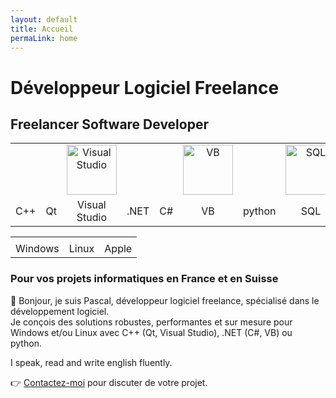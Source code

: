 ```yaml
---
layout: default
title: Accueil
permaLink: home
---
```


# Développeur Logiciel Freelance
## Freelancer Software Developer

<table style="table-layout: fixed; width:100%; text-align:center;">
  <tr>
    <td><i class="devicon-cplusplus-plain colored" title="C++" style="font-size:80px;"></i></td>
    <td><i class="devicon-qt-original colored" title="Qt" style="font-size:80px;"></i></td>
	<td><img src="{{ site.baseurl }}/assets/images/IT/VS.png" alt="Visual Studio" width="80px"></td>
    <td><i class="devicon-dotnetcore-plain colored" title=".NET" style="font-size:80px;"></i></td>
    <td><i class="devicon-csharp-plain colored" title="C#" style="font-size:80px;"></i></td>
    <td><img src="{{ site.baseurl }}/assets/images/IT/VB.png" alt="VB" width="80px"></td>
    <td><i class="devicon-python-plain colored" title="Python" style="font-size:80px;"></i></td>
    <td><img src="{{ site.baseurl }}/assets/images/IT/SQL.jpeg" alt="SQL" width="80px"></td>
  </tr>
  <tr>
    <td>C++</td>
    <td>Qt</td>
	<td>Visual Studio</td>
    <td>.NET</td>
    <td>C#</td>
    <td>VB</td>
    <td>python</td>
    <td>SQL</td>
  </tr>
</table>

<table style="width:100%; text-align:center;">
  <tr>
    <td><i class="fab fa-windows" title="Windows" style="font-size:80px;color:#00ADEF;"></i></td>
    <td><i class="fab fa-linux" title="Linux" style="font-size:80px;color:#333;"></i></td>
    <td><i class="fab fa-apple" title="Apple" style="font-size:80px;color:#999;"></i></td>
  </tr>
  <tr>
    <td>Windows</td>
    <td>Linux</td>
    <td>Apple</td>
  </tr>
</table>

### Pour vos projets informatiques en France <span class="fi fi-fr"></span> et en Suisse <span class="fi fi-ch"></span>

👋 Bonjour, je suis Pascal, développeur logiciel freelance, spécialisé dans le développement logiciel.  
Je conçois des solutions robustes, performantes et sur mesure pour Windows et/ou Linux avec C++ (Qt, Visual Studio), .NET (C#, VB) ou python.

<span class="fi fi-gb"></span> <span class="fi fi-us"></span> I speak, read and write english fluently.

👉 [Contactez-moi](/contact/) pour discuter de votre projet.
